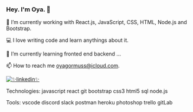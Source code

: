 ### Hey. I'm Oya. 👋


👾 I’m currently working with React.js, JavaScript, CSS, HTML, Node.js and Bootstrap.

💻 I love writing code and learn anythings about it.

🤔 I’m currently learning fronted end backend ...

📫 How to reach me oyagormuss@icloud.com.

[![✨linkedin✨](https://img.shields.io/badge/Linkedin-000000?style=for-the-badge&logo=Linkedin&logoColor=white)](https://www.linkedin.com/in/oyagormus/)


  Technologies:
javascript react git bootstrap css3 html5 sql node.js

Tools:
vscode discord slack postman heroku photoshop trello gitLab



<!--
**oyagormus/oyagormus** is a ✨ _special_ ✨ repository because its `README.md` (this file) appears on your GitHub profile.

Here are some ideas to get you started:

- 🔭 I’m currently working on ...
- 🌱 I’m currently learning ...
- 👯 I’m looking to collaborate on ...
- 🤔 I’m looking for help with ...
- 💬 Ask me about ...
- 📫 How to reach me: ...
- 😄 Pronouns: ...
- ⚡ Fun fact: ...
-->
